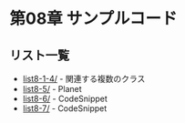 # 第08章 サンプルコード

## リスト一覧
- [list8-1-4/](./list8-1-4/) - 関連する複数のクラス
- [list8-5/](./list8-5/) - Planet
- [list8-6/](./list8-6/) - CodeSnippet
- [list8-7/](./list8-7/) - CodeSnippet
